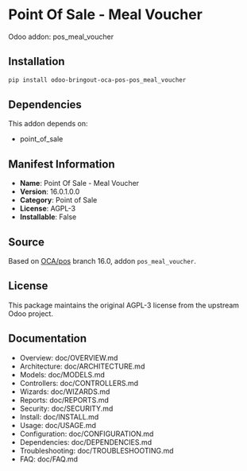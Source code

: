 # Point Of Sale - Meal Voucher

Odoo addon: pos_meal_voucher

## Installation

```bash
pip install odoo-bringout-oca-pos-pos_meal_voucher
```

## Dependencies

This addon depends on:
- point_of_sale

## Manifest Information

- **Name**: Point Of Sale - Meal Voucher
- **Version**: 16.0.1.0.0
- **Category**: Point of Sale
- **License**: AGPL-3
- **Installable**: False

## Source

Based on [OCA/pos](https://github.com/OCA/pos) branch 16.0, addon `pos_meal_voucher`.

## License

This package maintains the original AGPL-3 license from the upstream Odoo project.

## Documentation

- Overview: doc/OVERVIEW.md
- Architecture: doc/ARCHITECTURE.md
- Models: doc/MODELS.md
- Controllers: doc/CONTROLLERS.md
- Wizards: doc/WIZARDS.md
- Reports: doc/REPORTS.md
- Security: doc/SECURITY.md
- Install: doc/INSTALL.md
- Usage: doc/USAGE.md
- Configuration: doc/CONFIGURATION.md
- Dependencies: doc/DEPENDENCIES.md
- Troubleshooting: doc/TROUBLESHOOTING.md
- FAQ: doc/FAQ.md
